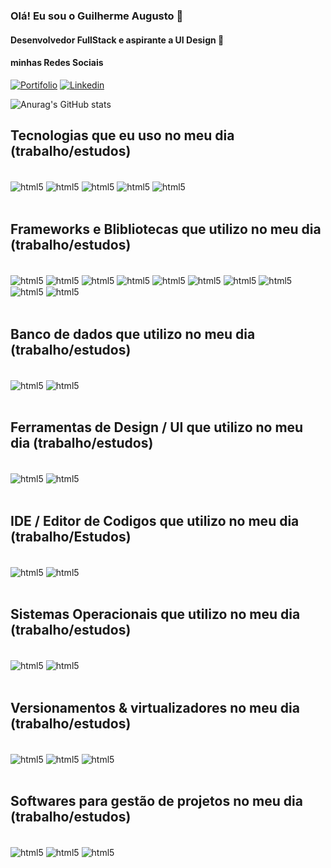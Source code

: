 ### Olá! Eu sou o Guilherme Augusto 👋 
#### Desenvolvedor FullStack e aspirante a UI Design 🎨

#### minhas Redes Sociais
[![Portifolio](https://img.shields.io/badge/-Behance-blue?style=for-the-badge&logo=behance&logoColor=white)]()
[![Linkedin](https://img.shields.io/badge/LinkedIn-0077B5?style=for-the-badge&logo=linkedin&logoColor=white)](https://www.linkedin.com/in/guilherme-silva1911)

![Anurag's GitHub stats](https://github-readme-stats.vercel.app/api?username=guilhermea19&show_icons=true&theme=tokyonight)

## Tecnologias que eu uso no meu dia (trabalho/estudos)

<div style="display: inline_block"><br/>
    <img align="center" alt="html5" src="https://img.shields.io/badge/HTML5-E34F26?style=for-the-badge&logo=html5&logoColor=white"/>
    <img align="center" alt="html5" src="https://img.shields.io/badge/CSS3-1572B6?style=for-the-badge&logo=css3&logoColor=white"/>
    <img align="center" alt="html5" src="https://img.shields.io/badge/JavaScript-F7DF1E?style=for-the-badge&logo=javascript&logoColor=black"/>
    <img align="center" alt="html5" src="https://img.shields.io/badge/typescript-%23007ACC.svg?style=for-the-badge&logo=typescript&logoColor=white"/>
    <img align="center" alt="html5" src="https://img.shields.io/badge/PHP-777BB4?style=for-the-badge&logo=php&logoColor=white"/>
</div><br/>

## Frameworks e Blibliotecas que utilizo no meu dia (trabalho/estudos)

<div style="display: inline_block"><br/>
    <img align="center" alt="html5" src="https://img.shields.io/badge/Sass-CC6699?style=for-the-badge&logo=sass&logoColor=white"/>
    <img align="center" alt="html5" src="https://img.shields.io/badge/Vue.js-35495E?style=for-the-badge&logo=vue.js&logoColor=4FC08D"/>
    <img align="center" alt="html5" src="https://img.shields.io/badge/Bootstrap-563D7C?style=for-the-badge&logo=bootstrap&logoColor=white"/>
    <img align="center" alt="html5" src="https://img.shields.io/badge/styled--components-DB7093?style=for-the-badge&logo=styled-components&logoColor=white"/>
    <img align="center" alt="html5" src="https://img.shields.io/badge/Material--UI-0081CB?style=for-the-badge&logo=material-ui&logoColor=white"/>
    <img align="center" alt="html5" src="https://img.shields.io/badge/bulma-00D0B1?style=for-the-badge&logo=bulma&logoColor=white"/>
    <img align="center" alt="html5" src="https://img.shields.io/badge/Quasar-16B7FB?style=for-the-badge&logo=quasar&logoColor=black"/>
    <img align="center" alt="html5" src="https://img.shields.io/badge/Vuetify-1867C0?style=for-the-badge&logo=vuetify&logoColor=AEDDFF"/>
    <img align="center" alt="html5" src="https://img.shields.io/badge/vite-%23646CFF.svg?style=for-the-badge&logo=vite&logoColor=white"/>
    <img align="center" alt="html5" src="https://img.shields.io/badge/react-%2320232a.svg?style=for-the-badge&logo=react&logoColor=%2361DAFB"/>
</div><br/>

## Banco de dados que utilizo no meu dia (trabalho/estudos)

<div style="display: inline_block"><br/>
    <img align="center" alt="html5" src="https://img.shields.io/badge/PostgreSQL-316192?style=for-the-badge&logo=postgresql&logoColor=white"/>
    <img align="center" alt="html5" src="https://img.shields.io/badge/MongoDB-%234ea94b.svg?style=for-the-badge&logo=mongodb&logoColor=white"/>    
</div><br/>

## Ferramentas de Design / UI que utilizo no meu dia (trabalho/estudos)

<div style="display: inline_block"><br/>
    <img align="center" alt="html5" src="https://img.shields.io/badge/Figma-F24E1E?style=for-the-badge&logo=figma&logoColor=white"/>
    <img align="center" alt="html5" src="https://img.shields.io/badge/Adobe%20XD-470137?style=for-the-badge&logo=Adobe%20XD&logoColor=#FF61F6"/>
</div><br/>

## IDE / Editor de Codigos que utilizo no meu dia (trabalho/Estudos)
<div style="display: inline_block"><br/>
<img align="center" alt="html5" src="https://img.shields.io/badge/Visual_Studio_Code-0078D4?style=for-the-badge&logo=visual%20studio%20code&logoColor=white"/>
<img align="center" alt="html5" src="https://img.shields.io/badge/phpstorm-143?style=for-the-badge&logo=phpstorm&logoColor=black&color=black&labelColor=darkorchid"/>
</div><br/>

## Sistemas Operacionais que utilizo no meu dia (trabalho/estudos)

<div style="display: inline_block"><br/>
<img align="center" alt="html5" src="https://img.shields.io/badge/Ubuntu-E95420?style=for-the-badge&logo=ubuntu&logoColor=white"/>
<img align="center" alt="html5" src="https://img.shields.io/badge/Windows%2011-%230079d5.svg?style=for-the-badge&logo=Windows%2011&logoColor=white"/>
</div><br/>

## Versionamentos & virtualizadores no meu dia (trabalho/estudos)

<div style="display: inline_block"><br/>
<img align="center" alt="html5" src="https://img.shields.io/badge/docker-%230db7ed.svg?style=for-the-badge&logo=docker&logoColor=white"/>
<img align="center" alt="html5" src="https://img.shields.io/badge/git-%23F05033.svg?style=for-the-badge&logo=git&logoColor=white"/>
<img align="center" alt="html5" src="https://img.shields.io/badge/gitlab-%23181717.svg?style=for-the-badge&logo=gitlab&logoColor=white"/>
</div><br/>

## Softwares para gestão de projetos no meu dia (trabalho/estudos)

<div style="display: inline_block"><br/>
<img align="center" alt="html5" src="https://img.shields.io/badge/jira-%230A0FFF.svg?style=for-the-badge&logo=jira&logoColor=white"/>
<img align="center" alt="html5" src="https://img.shields.io/badge/Notion-%23000000.svg?style=for-the-badge&logo=notion&logoColor=white"/>
<img align="center" alt="html5" src="https://img.shields.io/badge/Trello-%23026AA7.svg?style=for-the-badge&logo=Trello&logoColor=white"/>
</div><br/>





</div>
